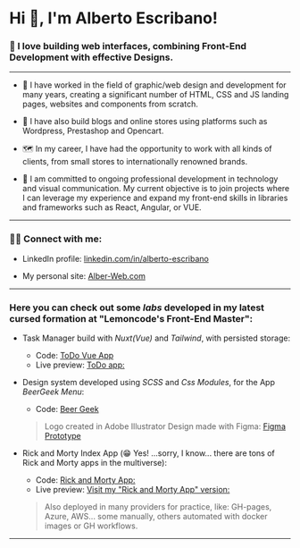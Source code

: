 # Hi 👋, I'm Alberto Escribano!
### 🚀 I love building web interfaces, combining Front-End Development with effective Designs.
---
- 📖 I have worked in the field of graphic/web design and development for many years, creating a significant number of HTML, CSS and JS landing pages, websites and components from scratch.

- 🧭 I have also build blogs and online stores using platforms such as Wordpress, Prestashop and Opencart.

- 🗺️ In my career, I have had the opportunity to work with all kinds of clients, from small stores to internationally renowned brands.

- 🔎 I am committed to ongoing professional development in technology and visual communication. My current objective is to join projects where I can leverage my experience and expand my front-end skills in libraries and frameworks such as React, Angular, or VUE.

----

### 💬🤝 Connect with me:

- LinkedIn profile: [ linkedin.com/in/alberto-escribano](https://www.linkedin.com/in/alberto-escribano)
 
- My personal site:  [Alber-Web.com](https://www.alber-web.com)

---

### Here you can check out some *labs* developed in my latest cursed formation at "Lemoncode's Front-End Master":
- Task Manager build with *Nuxt(Vue)* and *Tailwind*, with persisted storage:
  - Code: [ToDo Vue App](https://github.com/Alber-Writer/lemoncode-lab-vue)
  - Live preview: [ToDo app:](https://alber-writer.github.io/lemoncode-lab-vue/)
 
    
- Design system developed using *SCSS* and *Css Modules*, for the App *BeerGeek Menu*:
  - Code: [Beer Geek](https://github.com/Alber-Writer/beer-geek-menu)
  > Logo created in Adobe Illustrator
  > Design made with Figma: [Figma Prototype](https://www.figma.com/proto/IYUcR2eZsxjaH9FM5IK0gI/Beer-Geek-Men%C3%BA-v2?node-id=2165-450&t=5M43sO7kHOwLnNNp-1&starting-point-node-id=2165%3A450)


- Rick and Morty Index App (😁 Yes! ...sorry, I know... there are tons of Rick and Morty apps in the multiverse):
  - Code: [Rick and Morty App:]([https://github.com/Alber-Writer/lemoncode-lab-vue](https://github.com/Alber-Writer/lemoncode-rest-api))
  - Live preview: [Visit my "Rick and Morty App" version: ](https://alber-writer.github.io/lemoncode-cloud-lab-basic-manual/#/characters/)
  > Also deployed in many providers for practice, like: GH-pages, Azure, AWS... some manually, others automated with docker images or GH workflows.

  <!-- feature/best-sentences -->
  <!-- feature/optional-exercise-graphql-version -->


<!-- -- Challenge Layout Grid y Flex, Warner layout -->
<!-- -- https://github.com/Alber-Writer/Master-Front-End-Continuo/tree/main/01-layout/reto-warner-live -->

<!-- #React -->
<!-- -- 01-laboratorio-basico -->

<!-- -- 02-laboratorio-carrito-imgs -->

<!-- -- 03-lab-gestion-pedidos -->

<!-- # Angular Lab -->
<!-- https://github.com/Alber-Writer/Master-Front-End-Continuo/tree/main/04-frameworks/02-angular/01-layout-mini-aplicacion__basico -->
---

